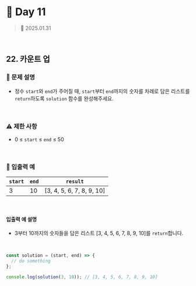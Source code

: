 # 🌻 Day 11

> 📅 2025.01.31

<br>

## 22. 카운트 업

### 📍 문제 설명

- 정수 `start`와 `end`가 주어질 때, `start`부터 `end`까지의 숫자를 차례로 담은 리스트를 `return`하도록 `solution` 함수를 완성해주세요.

<br>

### ⚠️ 제한 사항

- 0 ≤ `start` ≤ `end` ≤ 50

<br>

### 👀 입출력 예

| `start` | `end` | `result`                  |
| ------- | ----- | ------------------------- |
| 3       | 10    | [3, 4, 5, 6, 7, 8, 9, 10] |

<br>

#### 입출력 예 설명

- 3부터 10까지의 숫자들을 담은 리스트 [3, 4, 5, 6, 7, 8, 9, 10]를 `return`합니다.

<br>

```javascript
const solution = (start, end) => {
  // do something
};

console.log(solution(3, 10)); // [3, 4, 5, 6, 7, 8, 9, 10]
```
